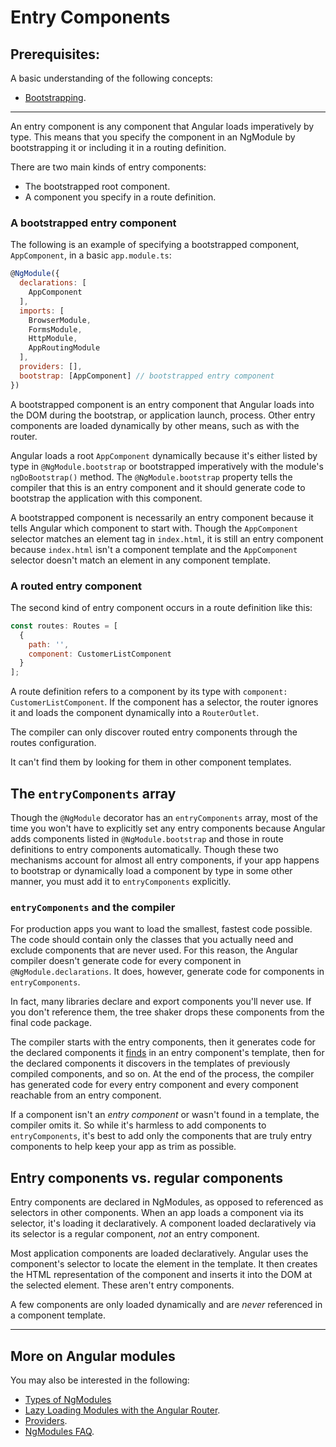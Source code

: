 # Entry Components

## Prerequisites:

A basic understanding of the following concepts:
* [Bootstrapping](guide/bootstrapping).

<hr />

An entry component is any component that Angular loads imperatively by type. This means that you specify the component in an NgModule by bootstrapping it or including it in a routing definition.

<!--Does "imperatively by type" mean more than this? We also use imperatively, dynamically, and declaratively...-->

There are two main kinds of entry components: 
<!--Or are there only two? Or are there others?-->

* The bootstrapped root component. 
* A component you specify in a route definition.


### A bootstrapped entry component

The following is an example of specifying a bootstrapped component, 
`AppComponent`, in a basic `app.module.ts`:

```javascript
@NgModule({
  declarations: [
    AppComponent
  ],
  imports: [
    BrowserModule,
    FormsModule,
    HttpModule,
    AppRoutingModule
  ],
  providers: [],
  bootstrap: [AppComponent] // bootstrapped entry component
})
```
A bootstrapped component is an entry component
that Angular loads into the DOM during the bootstrap, or application launch, process.
Other entry components are loaded dynamically by other means, such as with the router.

<!--Why does "dynamically" matter here?-->
Angular loads a root `AppComponent` dynamically because it's either listed by type in `@NgModule.bootstrap`
or bootstrapped imperatively with the module's `ngDoBootstrap()` method.
The `@NgModule.bootstrap` property tells the compiler that this is an entry component and
it should generate code to bootstrap the application with this component. 

A bootstrapped component is necessarily an entry component because 
it tells Angular which component to start with. Though the
`AppComponent` selector matches an element tag in `index.html`, it is still an entry component because 
`index.html` isn't a component template and the `AppComponent`
selector doesn't match an element in any component template. 

<!--so we can do things imperatively and dynamically at the same time?^^ Also, just above this (line 35) we say that other entry components are loaded dynamically which seems to exclude the bootstrapped component. Is there a difference?-->

<!--Regarding `ngDoBootstrap()` method, does that mean it's not being loaded by type? I thought the type would be part of the parameter requirements, no?-->

### A routed entry component

The second kind of entry component occurs in a route definition like 
this:

```javascript
const routes: Routes = [
  {
    path: '',
    component: CustomerListComponent
  }
];
```

A route definition refers to a component by its type with `component: CustomerListComponent`.
If the component has a selector, the router ignores it and
loads the component dynamically into a `RouterOutlet`.
<!--What does dynamically mean here?^^ -->

The compiler can only discover routed entry components through the routes configuration. 

It can't find them by looking for them in other 
component templates. 
<!--You must tell it about them by adding them to the `entryComponents` list.-->
<!--^^Earlier (in a couple of FAQs), we said that Angular automatically adds them. Does this
still apply here?-->


## The `entryComponents` array

Though the `@NgModule` decorator has an `entryComponents` array, most of the time 
you won't have to explicitly set any entry components because Angular adds components listed in `@NgModule.bootstrap` and those in route definitions to entry components automatically. Though these two mechanisms account for almost all entry components, if your app happens to bootstrap or dynamically load a component by type in some other manner,
you must add it to `entryComponents` explicitly.

<!--What is meant by "in some other manner"? Can we give an example?-->


### `entryComponents` and the compiler

For production apps you want to load the smallest, fastest code possible.
The code should contain only the classes that you actually need and 
exclude components that are never used. For this reason, the Angular compiler doesn't generate code for every component in `@NgModule.declarations`. It does, however, generate code for components in `entryComponents`.

In fact, many libraries declare and export components you'll never use.
If you don't reference them, the tree shaker drops these components from the final code package.

The compiler starts with the entry components,
then it generates code for the declared components it [finds](guide/ngmodule-faq#q-template-reference) in an entry component's template,
then for the declared components it discovers in the templates of previously compiled components,
and so on. At the end of the process, the compiler has generated code for every  entry component
and every component reachable from an entry component.

If a component isn't an _entry component_ or wasn't found in a template,
the compiler omits it. So while it's harmless to add components to `entryComponents`,
it's best to add only the components that are truly entry components to help keep your app 
as trim as possible.
<!--What kinds would we add to the array since the two types discussed here are added automatically?-->

## Entry components vs. regular components

Entry components are declared in NgModules, as opposed to referenced as selectors in other components.
When an app loads a component via its selector, it's loading it declaratively.
A component loaded declaratively via its selector is a regular component, _not_ an entry component.

Most application components are loaded declaratively.
Angular uses the component's selector to locate the element in the template.
It then creates the HTML representation of the component and inserts it into the DOM at the selected element.
These aren't entry components.

A few components are only loaded dynamically and are _never_ referenced in a component template.
<!--What are some examples?^^-->

<hr />

## More on Angular modules

You may also be interested in the following:
* [Types of NgModules](guide/module-types)
* [Lazy Loading Modules with the Angular Router](guide/lazy-loading-ngmodules).
* [Providers](guide/providers).
* [NgModules FAQ](guide/ngmodule-faq).

